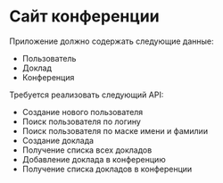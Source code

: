 # Сайт конференции
Приложение должно содержать следующие данные:

* Пользователь
* Доклад
* Конференция

Требуется реализовать следующий API:

* Создание нового пользователя
* Поиск пользователя по логину
* Поиск пользователя по маске имени и фамилии
* Создание доклада
* Получение списка всех докладов
* Добавление доклада в конференцию
* Получение списка докладов в конференции
